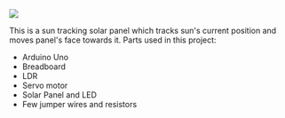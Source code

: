 <img src = "/media/solar.gif">

This is a sun tracking solar panel which tracks sun's current position and moves panel's face towards it.
Parts used in this project:
- Arduino Uno
- Breadboard
- LDR
- Servo motor
- Solar Panel and LED
- Few jumper wires and resistors
